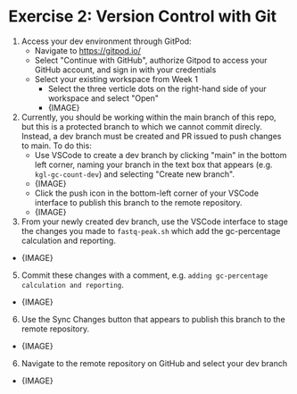 # Exercise 2: Version Control with Git

1. Access your dev environment through GitPod:
    -    Navigate to https://gitpod.io/
    - Select "Continue with GitHub", authorize Gitpod to access your GitHub account, and sign in with your credentials
    - Select your existing workspace from Week 1
       - Select the three verticle dots on the right-hand side of your workspace and select "Open"
       - {IMAGE}
2. Currently, you should be working within the main branch of this repo, but this is a protected branch to which we cannot commit direcly. Instead, a dev branch must be created and PR issued to push changes to main. To do this:
    - Use VSCode to create a dev branch by clicking "main" in the bottom left corner, naming your branch in the text box that appears (e.g. `kgl-gc-count-dev`) and selecting "Create new branch".
    - {IMAGE}
    - Click the push icon in the bottom-left corner of your VSCode interface to publish this branch to the remote repository.
    - {IMAGE}
3. From your newly created dev branch, use the VSCode interface to stage the changes you made to `fastq-peak.sh` which add the gc-percentage calculation and reporting.
  - {IMAGE}
5. Commit these changes with a comment, e.g. `adding gc-percentage calculation and reporting`.
  - {IMAGE} 
6. Use the Sync Changes button that appears to publish this branch to the remote repository.
  - {IMAGE}
6. Navigate to the remote repository on GitHub and select your dev branch
  - {IMAGE}
